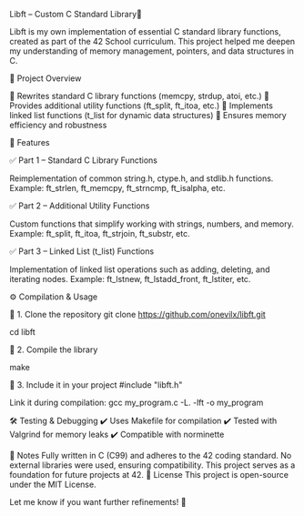 Libft – Custom C Standard Library📌 

Libft is my own implementation of essential C standard library functions, created as part of the 42 School curriculum. 
This project helped me deepen my understanding of memory management, pointers, and data structures in C.

📂 Project Overview

🔹 Rewrites standard C library functions (memcpy, strdup, atoi, etc.)
🔹 Provides additional utility functions (ft_split, ft_itoa, etc.)
🔹 Implements linked list functions (t_list for dynamic data structures)
🔹 Ensures memory efficiency and robustness

📜 Features

✅ Part 1 – Standard C Library Functions

Reimplementation of common string.h, ctype.h, and stdlib.h functions.
Example: ft_strlen, ft_memcpy, ft_strncmp, ft_isalpha, etc.

✅ Part 2 – Additional Utility Functions

Custom functions that simplify working with strings, numbers, and memory.
Example: ft_split, ft_itoa, ft_strjoin, ft_substr, etc.

✅ Part 3 – Linked List (t_list) Functions

Implementation of linked list operations such as adding, deleting, and iterating nodes.
Example: ft_lstnew, ft_lstadd_front, ft_lstiter, etc.

⚙️ Compilation & Usage

🔧 1. Clone the repository
git clone https://github.com/onevilx/libft.git
 
 cd libft

🔧 2. Compile the library

make

🔧 3. Include it in your project
#include "libft.h"

Link it during compilation:
gcc my_program.c -L. -lft -o my_program

🛠️ Testing & Debugging
✔️ Uses Makefile for compilation
✔️ Tested with Valgrind for memory leaks
✔️ Compatible with norminette

📌 Notes
Fully written in C (C99) and adheres to the 42 coding standard.
No external libraries were used, ensuring compatibility.
This project serves as a foundation for future projects at 42.
📜 License
This project is open-source under the MIT License.

Let me know if you want further refinements! 🚀
